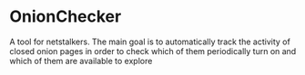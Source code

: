 # OnionChecker
A tool for netstalkers. The main goal is to automatically track the activity of closed onion pages in order to check which of them periodically turn on and which of them are available to explore
